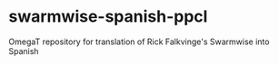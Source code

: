 # swarmwise-spanish-ppcl

OmegaT repository for translation of Rick Falkvinge's Swarmwise into Spanish
